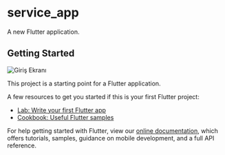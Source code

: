 # service_app

A new Flutter application.

## Getting Started

![Giriş Ekranı](https://user-images.githubusercontent.com/20681737/105216608-dba75a80-5b63-11eb-9eaf-25c8a0c91a79.png)

This project is a starting point for a Flutter application.

A few resources to get you started if this is your first Flutter project:

- [Lab: Write your first Flutter app](https://flutter.dev/docs/get-started/codelab)
- [Cookbook: Useful Flutter samples](https://flutter.dev/docs/cookbook)

For help getting started with Flutter, view our
[online documentation](https://flutter.dev/docs), which offers tutorials,
samples, guidance on mobile development, and a full API reference.
